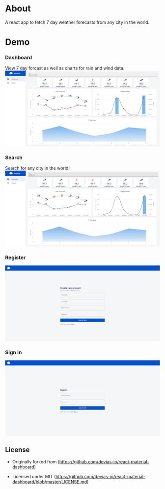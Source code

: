 
# About

A react app to fetch 7 day weather forecasts from any city in the world.

# Demo

### Dashboard
View 7 day forcast as well as charts for rain and wind data.
![Dashboard Demo](./images/dashboard.png)

### Search
Search for any city in the world!
![Dashboard Demo](./images/search.gif)

### Register
![Register Demo](./images/register.png)

### Sign in
![Signin Demo](./images/login.png)

## License
- Originally forked from (https://github.com/devias-io/react-material-dashboard)

- Licensed under MIT (https://github.com/devias-io/react-material-dashboard/blob/master/LICENSE.md)
